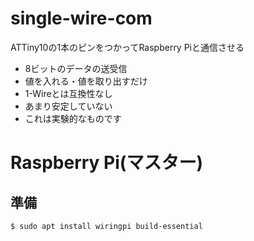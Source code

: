 # single-wire-com

ATTiny10の1本のピンをつかってRaspberry Piと通信させる

* 8ビットのデータの送受信
* 値を入れる・値を取り出すだけ
* 1-Wireとは互換性なし
* あまり安定していない
* これは実験的なものです

# Raspberry Pi(マスター)

## 準備

	$ sudo apt install wiringpi build-essential


